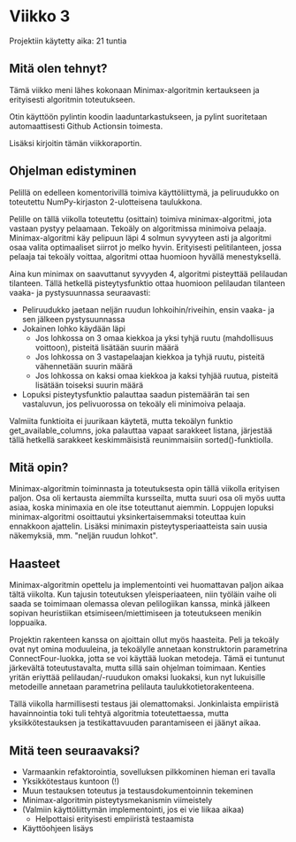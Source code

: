 # Viikko 3
Projektiin käytetty aika: 21 tuntia

## Mitä olen tehnyt?
Tämä viikko meni lähes kokonaan Minimax-algoritmin kertaukseen ja erityisesti algoritmin toteutukseen. 

Otin käyttöön pylintin koodin laaduntarkastukseen, ja pylint suoritetaan automaattisesti Github Actionsin toimesta.

Lisäksi kirjoitin tämän viikkoraportin.

## Ohjelman edistyminen
Pelillä on edelleen komentorivillä toimiva käyttöliittymä,
ja peliruudukko on toteutettu NumPy-kirjaston 2-ulotteisena taulukkona.

Pelille on tällä viikolla toteutettu (osittain) toimiva minimax-algoritmi, jota vastaan pystyy pelaamaan.
Tekoäly on algoritmissa minimoiva pelaaja. Minimax-algoritmi käy pelipuun läpi 4 solmun syvyyteen asti ja algoritmi osaa valita optimaaliset siirrot jo melko hyvin.
Erityisesti pelitilanteen, jossa pelaaja tai tekoäly voittaa,
algoritmi ottaa huomioon hyvällä menestyksellä. 

Aina kun minimax on saavuttanut syvyyden 4, algoritmi pisteyttää pelilaudan tilanteen.
Tällä hetkellä pisteytysfunktio ottaa huomioon pelilaudan tilanteen vaaka- ja pystysuunnassa seuraavasti:
- Peliruudukko jaetaan neljän ruudun lohkoihin/riveihin, ensin vaaka- ja sen jälkeen pystysuunnassa
- Jokainen lohko käydään läpi
  - Jos lohkossa on 3 omaa kiekkoa ja yksi tyhjä ruutu (mahdollisuus voittoon), pisteitä lisätään suurin määrä
  - Jos lohkossa on 3 vastapelaajan kiekkoa ja tyhjä ruutu, pisteitä vähennetään suurin määrä
  - Jos lohkossa on kaksi omaa kiekkoa ja kaksi tyhjää ruutua, pisteitä lisätään toiseksi suurin määrä
- Lopuksi pisteytysfunktio palauttaa saadun pistemäärän tai sen vastaluvun, jos pelivuorossa on tekoäly eli minimoiva pelaaja.

Valmiita funktioita ei juurikaan käytetä, mutta tekoälyn funktio get_available_columns, 
joka palauttaa vapaat sarakkeet listana, järjestää tällä hetkellä sarakkeet keskimmäisistä reunimmaisiin sorted()-funktiolla.

## Mitä opin?
Minimax-algoritmin toiminnasta ja toteutuksesta opin tällä viikolla erityisen paljon. Osa oli kertausta aiemmilta kursseilta, mutta suuri osa oli myös uutta asiaa,
koska minimaxia en ole itse toteuttanut aiemmin.
Loppujen lopuksi minimax-algoritmi osoittautui yksinkertaisemmaksi toteuttaa kuin ennakkoon ajattelin. 
Lisäksi minimaxin pisteytysperiaatteista sain uusia näkemyksiä, mm. "neljän ruudun lohkot".

## Haasteet
Minimax-algoritmin opettelu ja implementointi vei huomattavan paljon aikaa tältä viikolta. Kun tajusin toteutuksen yleisperiaateen,
niin työläin vaihe oli saada se toimimaan olemassa olevan pelilogiikan kanssa, minkä jälkeen sopivan 
heuristiikan etsimiseen/miettimiseen ja toteutukseen menikin loppuaika. 

Projektin rakenteen kanssa on ajoittain ollut myös haasteita. Peli ja tekoäly ovat nyt omina moduuleina,
ja tekoälylle annetaan konstruktorin parametrina ConnectFour-luokka, jotta se voi käyttää luokan metodeja.
Tämä ei tuntunut järkevältä toteutustavalta, mutta sillä sain ohjelman toimimaan. 
Kenties yritän eriyttää pelilaudan/-ruudukon omaksi luokaksi, kun nyt lukuisille metodeille annetaan parametrina pelilauta taulukkotietorakenteena.

Tällä viikolla harmillisesti testaus jäi olemattomaksi. 
Jonkinlaista empiiristä havainnointia toki tuli tehtyä algoritmia toteutettaessa, 
mutta yksikkötestauksen ja testikattavuuden parantamiseen ei jäänyt aikaa.

## Mitä teen seuraavaksi?
- Varmaankin refaktorointia, sovelluksen pilkkominen hieman eri tavalla
- Yksikkötestaus kuntoon (!)
- Muun testauksen toteutus ja testausdokumentoinnin tekeminen
- Minimax-algoritmin pisteytysmekanismin viimeistely
- (Valmiin käyttöliittymän implementointi, jos ei vie liikaa aikaa)  
  - Helpottaisi erityisesti empiiristä testaamista
- Käyttöohjeen lisäys
